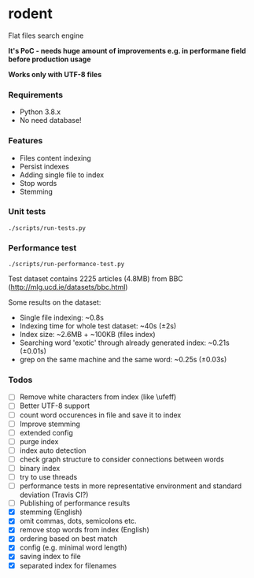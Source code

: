 # rodent

Flat files search engine

**It's PoC - needs huge amount of improvements e.g. in performane field before production usage**

**Works only with UTF-8 files**

### Requirements

- Python 3.8.x
- No need database!

### Features

- Files content indexing
- Persist indexes
- Adding single file to index
- Stop words
- Stemming

### Unit tests

```
./scripts/run-tests.py
```

### Performance test

```
./scripts/run-performance-test.py
```

Test dataset contains 2225 articles (4.8MB) from BBC (http://mlg.ucd.ie/datasets/bbc.html)

Some results on the dataset:

- Single file indexing: \~0.8s
- Indexing time for whole test dataset: \~40s (±2s)
- Index size: \~2.6MB + \~100KB (files index)
- Searching word 'exotic' through already generated index: \~0.21s (±0.01s)
- grep on the same machine and the same word: \~0.25s (±0.03s)

### Todos


- [ ] Remove white characters from index (like \ufeff)
- [ ] Better UTF-8 support
- [ ] count word occurences in file and save it to index
- [ ] Improve stemming
- [ ] extended config
- [ ] purge index
- [ ] index auto detection
- [ ] check graph structure to consider connections between words
- [ ] binary index
- [ ] try to use threads
- [ ] performance tests in more representative environment and standard deviation (Travis CI?)
- [ ] Publishing of performance results
- [x] stemming (English)
- [x] omit commas, dots, semicolons etc.
- [x] remove stop words from index (English)
- [x] ordering based on best match
- [x] config (e.g. minimal word length)
- [x] saving index to file
- [x] separated index for filenames